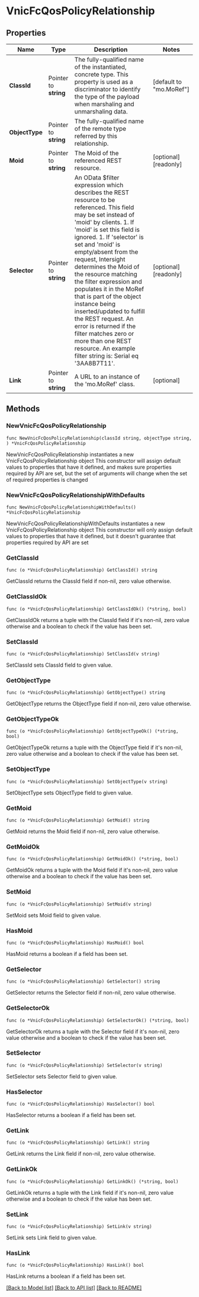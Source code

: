 # VnicFcQosPolicyRelationship

## Properties

Name | Type | Description | Notes
------------ | ------------- | ------------- | -------------
**ClassId** | Pointer to **string** | The fully-qualified name of the instantiated, concrete type. This property is used as a discriminator to identify the type of the payload when marshaling and unmarshaling data. | [default to "mo.MoRef"]
**ObjectType** | Pointer to **string** | The fully-qualified name of the remote type referred by this relationship. | 
**Moid** | Pointer to **string** | The Moid of the referenced REST resource. | [optional] [readonly] 
**Selector** | Pointer to **string** | An OData $filter expression which describes the REST resource to be referenced. This field may be set instead of &#39;moid&#39; by clients. 1. If &#39;moid&#39; is set this field is ignored. 1. If &#39;selector&#39; is set and &#39;moid&#39; is empty/absent from the request, Intersight determines the Moid of the resource matching the filter expression and populates it in the MoRef that is part of the object instance being inserted/updated to fulfill the REST request. An error is returned if the filter matches zero or more than one REST resource. An example filter string is: Serial eq &#39;3AA8B7T11&#39;. | [optional] [readonly] 
**Link** | Pointer to **string** | A URL to an instance of the &#39;mo.MoRef&#39; class. | [optional] 

## Methods

### NewVnicFcQosPolicyRelationship

`func NewVnicFcQosPolicyRelationship(classId string, objectType string, ) *VnicFcQosPolicyRelationship`

NewVnicFcQosPolicyRelationship instantiates a new VnicFcQosPolicyRelationship object
This constructor will assign default values to properties that have it defined,
and makes sure properties required by API are set, but the set of arguments
will change when the set of required properties is changed

### NewVnicFcQosPolicyRelationshipWithDefaults

`func NewVnicFcQosPolicyRelationshipWithDefaults() *VnicFcQosPolicyRelationship`

NewVnicFcQosPolicyRelationshipWithDefaults instantiates a new VnicFcQosPolicyRelationship object
This constructor will only assign default values to properties that have it defined,
but it doesn't guarantee that properties required by API are set

### GetClassId

`func (o *VnicFcQosPolicyRelationship) GetClassId() string`

GetClassId returns the ClassId field if non-nil, zero value otherwise.

### GetClassIdOk

`func (o *VnicFcQosPolicyRelationship) GetClassIdOk() (*string, bool)`

GetClassIdOk returns a tuple with the ClassId field if it's non-nil, zero value otherwise
and a boolean to check if the value has been set.

### SetClassId

`func (o *VnicFcQosPolicyRelationship) SetClassId(v string)`

SetClassId sets ClassId field to given value.


### GetObjectType

`func (o *VnicFcQosPolicyRelationship) GetObjectType() string`

GetObjectType returns the ObjectType field if non-nil, zero value otherwise.

### GetObjectTypeOk

`func (o *VnicFcQosPolicyRelationship) GetObjectTypeOk() (*string, bool)`

GetObjectTypeOk returns a tuple with the ObjectType field if it's non-nil, zero value otherwise
and a boolean to check if the value has been set.

### SetObjectType

`func (o *VnicFcQosPolicyRelationship) SetObjectType(v string)`

SetObjectType sets ObjectType field to given value.


### GetMoid

`func (o *VnicFcQosPolicyRelationship) GetMoid() string`

GetMoid returns the Moid field if non-nil, zero value otherwise.

### GetMoidOk

`func (o *VnicFcQosPolicyRelationship) GetMoidOk() (*string, bool)`

GetMoidOk returns a tuple with the Moid field if it's non-nil, zero value otherwise
and a boolean to check if the value has been set.

### SetMoid

`func (o *VnicFcQosPolicyRelationship) SetMoid(v string)`

SetMoid sets Moid field to given value.

### HasMoid

`func (o *VnicFcQosPolicyRelationship) HasMoid() bool`

HasMoid returns a boolean if a field has been set.

### GetSelector

`func (o *VnicFcQosPolicyRelationship) GetSelector() string`

GetSelector returns the Selector field if non-nil, zero value otherwise.

### GetSelectorOk

`func (o *VnicFcQosPolicyRelationship) GetSelectorOk() (*string, bool)`

GetSelectorOk returns a tuple with the Selector field if it's non-nil, zero value otherwise
and a boolean to check if the value has been set.

### SetSelector

`func (o *VnicFcQosPolicyRelationship) SetSelector(v string)`

SetSelector sets Selector field to given value.

### HasSelector

`func (o *VnicFcQosPolicyRelationship) HasSelector() bool`

HasSelector returns a boolean if a field has been set.

### GetLink

`func (o *VnicFcQosPolicyRelationship) GetLink() string`

GetLink returns the Link field if non-nil, zero value otherwise.

### GetLinkOk

`func (o *VnicFcQosPolicyRelationship) GetLinkOk() (*string, bool)`

GetLinkOk returns a tuple with the Link field if it's non-nil, zero value otherwise
and a boolean to check if the value has been set.

### SetLink

`func (o *VnicFcQosPolicyRelationship) SetLink(v string)`

SetLink sets Link field to given value.

### HasLink

`func (o *VnicFcQosPolicyRelationship) HasLink() bool`

HasLink returns a boolean if a field has been set.


[[Back to Model list]](../README.md#documentation-for-models) [[Back to API list]](../README.md#documentation-for-api-endpoints) [[Back to README]](../README.md)


